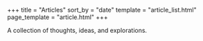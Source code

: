+++
title = "Articles"
sort_by = "date"
template = "article_list.html"
page_template = "article.html"
+++

A collection of thoughts, ideas, and explorations.
